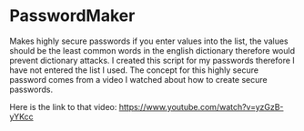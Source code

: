 # PasswordMaker
Makes highly secure passwords if you enter values into the list, the values should be the least common words in the english dictionary 
therefore would prevent dictionary attacks. I created this script for my passwords therefore I have not entered the list I used. The concept for this 
highly secure password comes from a video I watched about how to create secure passwords.

Here is the link to that video: https://www.youtube.com/watch?v=yzGzB-yYKcc
